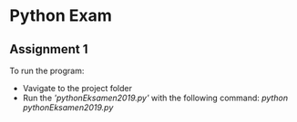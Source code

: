 # Python Exam

## Assignment 1

To run the program:
- Vavigate to the project folder
- Run the *'pythonEksamen2019.py'* with the following command: *python pythonEksamen2019.py*



